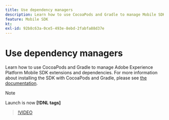 ```yaml
---
title: Use dependency managers
description: Learn how to use CocoaPods and Gradle to manage Mobile SDK extensions and dependencies. 
feature: Mobile SDK
kt: 
exl-id: 92b8c63a-0ce5-493e-8ebd-2fabfa88d37e
---
```

# Use dependency managers

Learn how to use CocoaPods and Gradle to manage Adobe Experience Platform Mobile SDK extensions and dependencies. For more information about installing the SDK with CocoaPods and Gradle, please see [the documentation](https://developer.adobe.com/client-sdks/documentation/getting-started/get-the-sdk/).

>[!NOTE]
>
> Launch is now **[!DNL tags]**

>[!VIDEO](https://video.tv.adobe.com/v/26263/?quality=12&learn=on)
